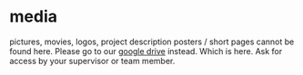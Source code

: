 # media
pictures, movies, logos, project description posters / short pages cannot be found here. Please go to our [google drive](https://drive.google.com/drive/folders/1ZB5onNkuBxyPDs8I-wVCvYCvdb4AIocB) instead. Which is here. Ask for access by your supervisor or team member. 
